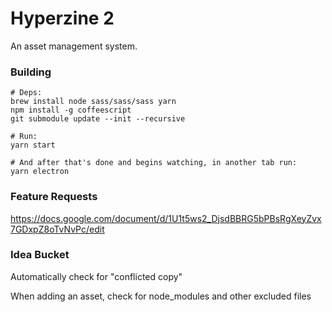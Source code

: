 # Hyperzine 2

An asset management system.

### Building

```
# Deps:
brew install node sass/sass/sass yarn
npm install -g coffeescript
git submodule update --init --recursive

# Run:
yarn start

# And after that's done and begins watching, in another tab run:
yarn electron
```

### Feature Requests

https://docs.google.com/document/d/1U1t5ws2_DjsdBBRG5bPBsRgXeyZvx7GDxpZ8oTvNvPc/edit

### Idea Bucket

Automatically check for "conflicted copy"

When adding an asset, check for node_modules and other excluded files

